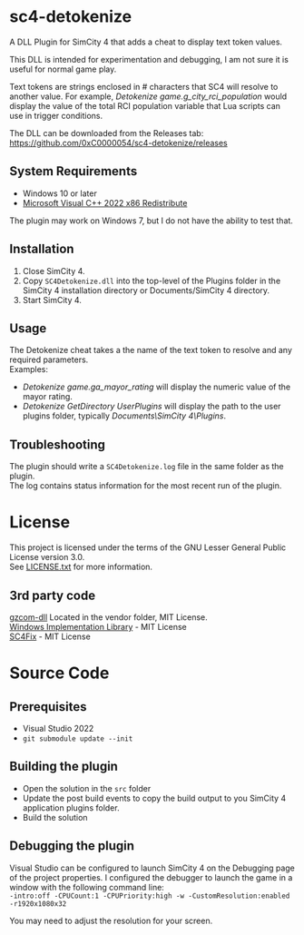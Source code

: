 # sc4-detokenize

A DLL Plugin for SimCity 4 that adds a cheat to display text token values.

This DLL is intended for experimentation and debugging, I am not sure it is useful for normal game play.

Text tokens are strings enclosed in # characters that SC4 will resolve to another value.
For example, _Detokenize game.g\_city\_rci\_population_ would display the value of the total RCI population variable 
that Lua scripts can use in trigger conditions.

The DLL  can be downloaded from the Releases tab: https://github.com/0xC0000054/sc4-detokenize/releases

## System Requirements

* Windows 10 or later
* [Microsoft Visual C++ 2022 x86 Redistribute](https://aka.ms/vs/17/release/vc_redist.x86.exe)

The plugin may work on Windows 7, but I do not have the ability to test that.

## Installation

1. Close SimCity 4.
2. Copy `SC4Detokenize.dll` into the top-level of the Plugins folder in the SimCity 4 installation directory or Documents/SimCity 4 directory.
3. Start SimCity 4.

## Usage

The Detokenize cheat takes a the name of the text token to resolve and any required parameters.   
Examples:

* _Detokenize game.ga\_mayor\_rating_ will display the numeric value of the mayor rating.
* _Detokenize GetDirectory UserPlugins_ will display the path to the user plugins folder, typically _Documents\SimCity 4\Plugins_.

## Troubleshooting

The plugin should write a `SC4Detokenize.log` file in the same folder as the plugin.    
The log contains status information for the most recent run of the plugin.

# License

This project is licensed under the terms of the GNU Lesser General Public License version 3.0.    
See [LICENSE.txt](LICENSE.txt) for more information.

## 3rd party code

[gzcom-dll](https://github.com/nsgomez/gzcom-dll/tree/master) Located in the vendor folder, MIT License.    
[Windows Implementation Library](https://github.com/microsoft/wil) - MIT License    
[SC4Fix](https://github.com/nsgomez/sc4fix) - MIT License    

# Source Code

## Prerequisites

* Visual Studio 2022
* `git submodule update --init`

## Building the plugin

* Open the solution in the `src` folder
* Update the post build events to copy the build output to you SimCity 4 application plugins folder.
* Build the solution

## Debugging the plugin

Visual Studio can be configured to launch SimCity 4 on the Debugging page of the project properties.
I configured the debugger to launch the game in a window with the following command line:    
`-intro:off -CPUCount:1 -CPUPriority:high -w -CustomResolution:enabled -r1920x1080x32`

You may need to adjust the resolution for your screen.
